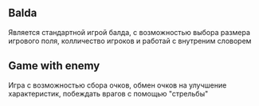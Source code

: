 ## Balda 

Является стандартной игрой балда, с возможностью выбора размера игрового поля, колличество игроков и работай с внутреним словорем


## Game with enemy

Игра с возможностью сбора очков, обмен очков на улучшение характеристик, побеждать врагов с помощью "стрельбы"
